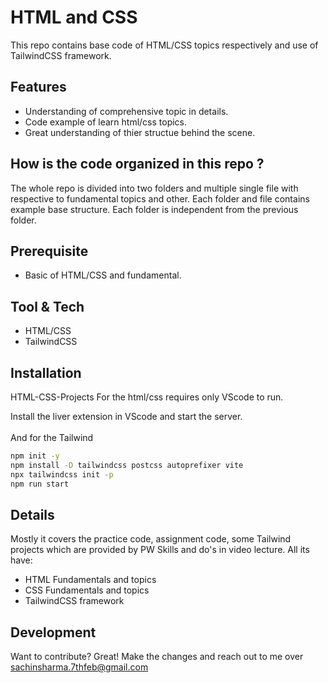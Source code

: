 # HTML and CSS

This repo contains base code of HTML/CSS topics respectively and use of TailwindCSS framework.

## Features
* Understanding of comprehensive topic in details.
* Code example of learn html/css topics.
* Great understanding of thier structue behind the scene.

## How is the code organized in this repo ?
The whole repo is divided into two folders and multiple single file with respective to fundamental topics and other. Each folder and file contains example base structure. Each folder is independent from the previous folder.

## Prerequisite
- Basic of HTML/CSS and fundamental.

## Tool & Tech
- HTML/CSS
- TailwindCSS

## Installation
HTML-CSS-Projects
For the html/css
requires only VScode to run.

Install the liver extension in VScode and start the server.
<br>
<br> And for the Tailwind

```sh
npm init -y
npm install -D tailwindcss postcss autoprefixer vite
npx tailwindcss init -p
npm run start
```

## Details
Mostly it covers the practice code, assignment code, some Tailwind projects which are provided by PW Skills and do's in video lecture. All its have:
- HTML Fundamentals and topics
- CSS Fundamentals and topics
- TailwindCSS framework
 
## Development
Want to contribute? Great! Make the changes and reach out to me over sachinsharma.7thfeb@gmail.com